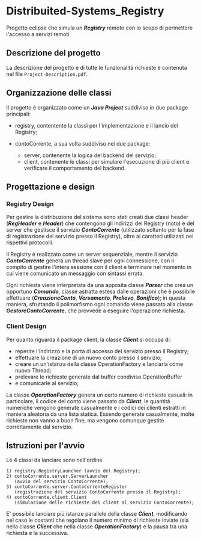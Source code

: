 # Distribuited-Systems_Registry
Progetto eclipse che simula un ***Registry*** remoto con lo scopo di permettere l'accesso a servizi remoti.

## Descrizione del progetto
La descrizione del progetto e di tutte le funzionalità richieste è contenuta nel file 
<code>Project-Description.pdf</code>.

## Organizzazione delle classi
Il progetto è organizzato come un ***Java Project*** suddiviso in
due package principali:
	
- registry, contentente la classi per l'implementazione e il lancio del Registry;

- contoCorrente, a sua volta suddiviso nei due package:
	- server, contenente la logica del backend del servizio;
	- client, contenente le classi per simulare l'esecuzione di più client e verificare il comportamento del backend.

## Progettazione e design

### Registry Design
Per gestire la distribuzione del sistema sono stati creati due classi header 
(***RegHeader*** e ***Header***) che contengono gli indirizzi del Registry (noto) e del server 
che gestisce il servizio ***ContoCorrente*** (utilizzato soltanto per la fase di 
registrazione del servizio presso il Registry), oltre ai caratteri utilizzati 
nei rispettivi protocolli.

Il Registry è realizzato come un server sequenziale, mentre il servizio 
***ContoCorrente*** genera un thread slave per ogni connessione, con il compito 
di gestire l'intera sessione con il client e terminare nel momento in cui 
viene comunicato un messaggio con sintassi errata.

Ogni richiesta viene interpretata da una apposita classe ***Parser*** che crea 
un opportuno ***Comando***, classe astratta estesa dalle operazioni che è possibile 
effettuare (***CreazioneConto***, ***Versamento***, ***Prelievo***, ***Bonifico***); in questa 
maniera, sfruttando il polimorfismo ogni comando viene passato alla classe 
***GestoreContoCorrente***, che provvede a eseguire l'operazione richiesta.

### Client Design
Per quanto riguarda il package client, la classe ***Client*** si occupa di:

- reperire l'indirizzo e la porta di accesso del 
servizio presso il Registry;
- effettuare la creazione di un nuovo conto presso il servizio;
- creare un un'istanza della classe OperationFactory e lanciarla 
come nuovo Thread;
- prelevare le richieste generate dal buffer condiviso OperationBuffer 
- e comunicarle al servizio;

La classe ***OperationFactory*** genera un certo numero di richieste casuali: 
in particolare, il codice del conto viene passato da ***Client***, le quantità 
numeriche vengono generate casualmente e i codici dei clienti estratti in maniera 
aleatoria da una lista statica. Essendo generate casualmente, molte richieste 
non vanno a buon fine, ma vengono comunque gestite correttamente dal servizio.

## Istruzioni per l'avvio

Le 4 classi da lanciare sono nell'ordine
	
	1) registry.RegistryLauncher (avvio del Registry);
	2) contoCorrente.server.ServerLauncher 
	   (avvio del servizio ContoCorrente);
	3) contoCorrente.server.ContoCorrenteRegister 
	   (registrazione del servizio ContoCorrente presso il Registry);
	4) contoCorrente.client.Client 
	   (simulazione delle richieste dei client al servizio ContoCorrente);

E' possibile lanciare più istanze parallele della classe ***Client***, modificando nel caso 
le costanti che regolano il numero minimo di richieste inviate 
(sia nella classe ***Client*** che nella classe ***OperationFactory***) e la pausa 
tra una richiesta e la successiva.






